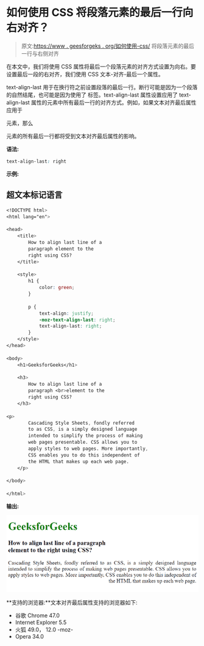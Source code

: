 # 如何使用 CSS 将段落元素的最后一行向右对齐？

> 原文:[https://www . geesforgeks . org/如何使用-css/](https://www.geeksforgeeks.org/how-to-align-the-last-line-of-a-paragraph-element-to-the-right-using-css/) 将段落元素的最后一行与右侧对齐

在本文中，我们将使用 CSS 属性将最后一个段落元素的对齐方式设置为向右。要设置最后一段的右对齐，我们使用 CSS 文本-对齐-最后一个属性。

text-align-last 用于在换行符之前设置段落的最后一行。断行可能是因为一个段落的自然结尾，也可能是因为使用了
标签。text-align-last 属性设置应用了 text-align-last 属性的元素中所有最后一行的对齐方式。例如，如果文本对齐最后属性应用于

元素，那么

元素的所有最后一行都将受到文本对齐最后属性的影响。

**语法:**

```css
text-align-last: right
```

**示例:**

## 超文本标记语言

```css
<!DOCTYPE html>
<html lang="en">

<head>
    <title>
        How to align last line of a
        paragraph element to the
        right using CSS?
    </title>

    <style>
        h1 {
            color: green;
        }

        p {
            text-align: justify;
            -moz-text-align-last: right;
            text-align-last: right;
        }
    </style>
</head>

<body>
    <h1>GeeksforGeeks</h1>

    <h3>
        How to align last line of a
        paragraph <br>element to the
        right using CSS?
    </h3>

<p>
        Cascading Style Sheets, fondly referred
        to as CSS, is a simply designed language
        intended to simplify the process of making
        web pages presentable. CSS allows you to
        apply styles to web pages. More importantly,
        CSS enables you to do this independent of
        the HTML that makes up each web page.
    </p>

</body>

</html>
```

**输出:**

![](img/1c98b19be16fd386d73fd1e20d70b716.png)

**支持的浏览器:**文本对齐最后属性支持的浏览器如下:

*   谷歌 Chrome 47.0
*   Internet Explorer 5.5
*   火狐 49.0， 12.0 -moz-
*   Opera 34.0